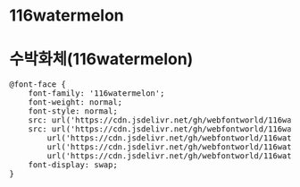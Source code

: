 # 116watermelon

# 수박화체(116watermelon)

<pre>
@font-face {
    font-family: '116watermelon';
    font-weight: normal;
    font-style: normal;
    src: url('https://cdn.jsdelivr.net/gh/webfontworld/116watermelon/116watermelon.eot');
    src: url('https://cdn.jsdelivr.net/gh/webfontworld/116watermelon/116watermelon.eot?#iefix') format('embedded-opentype'),
        url('https://cdn.jsdelivr.net/gh/webfontworld/116watermelon/116watermelon.woff2') format('woff2'),
        url('https://cdn.jsdelivr.net/gh/webfontworld/116watermelon/116watermelon.woff') format('woff'),
        url('https://cdn.jsdelivr.net/gh/webfontworld/116watermelon/116watermelon.ttf') format("truetype");
    font-display: swap;
}
</pre>
